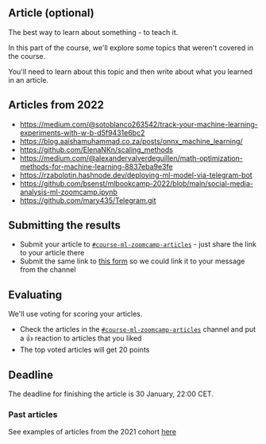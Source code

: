 ## Article (optional)

The best way to learn about something - to teach it.

In this part of the course, we'll explore some topics that weren't 
covered in the course.

You'll need to learn about this topic and then write about what
you learned in an article.

## Articles from 2022

* https://medium.com/@sotoblanco263542/track-your-machine-learning-experiments-with-w-b-d5f9431e6bc2
* https://blog.aaishamuhammad.co.za/posts/onnx_machine_learning/
* https://github.com/ElenaNKn/scaling_methods
* https://medium.com/@alexandervalverdeguillen/math-optimization-methods-for-machine-learning-8837eba9e3fe
* https://rzabolotin.hashnode.dev/deploying-ml-model-via-telegram-bot
* https://github.com/bsenst/mlbookcamp-2022/blob/main/social-media-analysis-ml-zoomcamp.ipynb
* https://github.com/mary435/Telegram.git


## Submitting the results

* Submit your article to [`#course-ml-zoomcamp-articles`](https://app.slack.com/client/T01ATQK62F8/C02QXBFS1PU) - 
  just share the link to your article there
* Submit the same link to [this form](https://forms.gle/6KKQg5EZPjtBpbb29) so we could link it to your message from the channel

## Evaluating

We'll use voting for scoring your articles.

* Check the articles in the [`#course-ml-zoomcamp-articles`](https://app.slack.com/client/T01ATQK62F8/C02QXBFS1PU) channel and put a :+1: reaction to articles that you liked
* The top voted articles will get 20 points 


## Deadline

The deadline for finishing the article is 30 January, 22:00 CET.



### Past articles

See examples of articles from the 2021 cohort [here](../../article/README.md)
